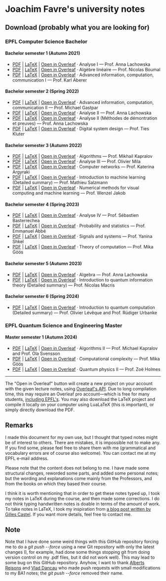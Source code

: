 # Joachim Favre's university notes

## Download (probably what you are looking for)
### EPFL Computer Science Bachelor
#### Bachelor semester 1 (Autumn 2021)
- [PDF](https://github.com/JoachimFavre/EPFLNotesIN/releases/download/BA1/Analyse-1.pdf) | [LaTeX](https://github.com/JoachimFavre/EPFLNotesIN/releases/download/BA1/Analyse-1.zip) | [Open in Overleaf](https://www.overleaf.com/docs?engine=lualatex&snip_uri=https://github.com/JoachimFavre/EPFLNotesIN/releases/download/BA1/Analyse-1.zip) · Analyse I — Prof. Anna Lachowska
- [PDF](https://github.com/JoachimFavre/EPFLNotesIN/releases/download/BA1/AlgebreLinaire.pdf) | [LaTeX](https://github.com/JoachimFavre/EPFLNotesIN/releases/download/BA1/AlgebreLinaire.zip) | [Open in Overleaf](https://www.overleaf.com/docs?engine=lualatex&snip_uri=https://github.com/JoachimFavre/EPFLNotesIN/releases/download/BA1/AlgebreLinaire.zip) · Algèbre linéaire — Prof. Nicolas Boumal
- [PDF](https://github.com/JoachimFavre/EPFLNotesIN/releases/download/BA1/AICC-1.pdf) | [LaTeX](https://github.com/JoachimFavre/EPFLNotesIN/releases/download/BA1/AICC-1.zip) | [Open in Overleaf](https://www.overleaf.com/docs?engine=lualatex&snip_uri=https://github.com/JoachimFavre/EPFLNotesIN/releases/download/BA1/AICC-1.zip) · Advanced information, computation, communication I — Prof. Karl Aberer 

#### Bachelor semester 2 (Spring 2022)
- [PDF](https://github.com/JoachimFavre/EPFLNotesIN/releases/download/BA2/AICC-2.pdf) | [LaTeX](https://github.com/JoachimFavre/EPFLNotesIN/releases/download/BA2/AICC-2.zip) | [Open in Overleaf](https://www.overleaf.com/docs?engine=lualatex&snip_uri=https://github.com/JoachimFavre/EPFLNotesIN/releases/download/BA2/AICC-2.zip) · Advanced information, computation, communication II — Prof. Michael Gastpar
- [PDF](https://github.com/JoachimFavre/EPFLNotesIN/releases/download/BA2/Analyse-2.pdf) | [LaTeX](https://github.com/JoachimFavre/EPFLNotesIN/releases/download/BA2/Analyse-2.zip) | [Open in Overleaf](https://www.overleaf.com/docs?engine=lualatex&snip_uri=https://github.com/JoachimFavre/EPFLNotesIN/releases/download/BA2/Analyse-2.zip) · Analyse II — Prof. Anna Lachowska
- [PDF](https://github.com/JoachimFavre/EPFLNotesIN/releases/download/BA2/Analyse-2-MethodesDeDemonstration.pdf) | [LaTeX](https://github.com/JoachimFavre/EPFLNotesIN/releases/download/BA2/Analyse-2-MethodesDeDemonstration.zip) | [Open in Overleaf](https://www.overleaf.com/docs?engine=lualatex&snip_uri=https://github.com/JoachimFavre/EPFLNotesIN/releases/download/BA2/Analyse-2-MethodesDeDemonstration.zip) · Analyse II (Méthodes de démontration et preuves) — Prof. Anna Lachowska
- [PDF](https://github.com/JoachimFavre/EPFLNotesIN/releases/download/BA2/DigitalSystemDesign.pdf) | [LaTeX](https://github.com/JoachimFavre/EPFLNotesIN/releases/download/BA2/DigitalSystemDesign.zip) | [Open in Overleaf](https://www.overleaf.com/docs?engine=lualatex&snip_uri=https://github.com/JoachimFavre/EPFLNotesIN/releases/download/BA2/DigitalSystemDesign.zip) · Digital system design — Prof. Ties Kluter

#### Bachelor semester 3 (Autumn 2022)
- [PDF](https://github.com/JoachimFavre/EPFLNotesIN/releases/download/BA3/Algorithms.pdf) | [LaTeX](https://github.com/JoachimFavre/EPFLNotesIN/releases/download/BA3/Algorithms.zip) | [Open in Overleaf](https://www.overleaf.com/docs?engine=lualatex&snip_uri=https://github.com/JoachimFavre/EPFLNotesIN/releases/download/BA3/Algorithms.zip) · Algorithms — Prof. Mikhail Kapralov
- [PDF](https://github.com/JoachimFavre/EPFLNotesIN/releases/download/BA3/Analyse-3.pdf) | [LaTeX](https://github.com/JoachimFavre/EPFLNotesIN/releases/download/BA3/Analyse-3.zip) | [Open in Overleaf](https://www.overleaf.com/docs?engine=lualatex&snip_uri=https://github.com/JoachimFavre/EPFLNotesIN/releases/download/BA3/Analyse-3.zip) · Analyse III — Prof. Olivier Mila
- [PDF](https://github.com/JoachimFavre/EPFLNotesIN/releases/download/BA3/ComputerNetworks.pdf) | [LaTeX](https://github.com/JoachimFavre/EPFLNotesIN/releases/download/BA3/ComputerNetworks.zip) | [Open in Overleaf](https://www.overleaf.com/docs?engine=lualatex&snip_uri=https://github.com/JoachimFavre/EPFLNotesIN/releases/download/BA3/ComputerNetworks.zip) · Computer networks — Prof. Katerina Argyraki
- [PDF](https://github.com/JoachimFavre/EPFLNotesIN/releases/download/BA3/IntroToMachineLearning-BA3-Summary.pdf) | [LaTeX](https://www.youtube.com/watch?v=yqWX86uT5jM) | [Open in Overleaf](https://www.youtube.com/watch?v=yqWX86uT5jM) · Introduction to machine learning (Detailed summary) — Prof. Mathieu Salzmann 
- [PDF](https://github.com/JoachimFavre/EPFLNotesIN/releases/download/BA3/NumericalMethods.pdf) | [LaTeX](https://github.com/JoachimFavre/EPFLNotesIN/releases/download/BA3/NumericalMethods.zip) | [Open in Overleaf](https://www.overleaf.com/docs?engine=lualatex&snip_uri=https://github.com/JoachimFavre/EPFLNotesIN/releases/download/BA3/NumericalMethods.zip) · Numerical methods for visual computing and machine learning — Prof. Wenzel Jakob

#### Bachelor semester 4 (Spring 2023)
- [PDF](https://github.com/JoachimFavre/EPFLNotesIN/releases/download/BA4/Analyse-4.pdf) | [LaTeX](https://github.com/JoachimFavre/EPFLNotesIN/releases/download/BA4/Analyse-4.zip) | [Open in Overleaf](https://www.overleaf.com/docs?engine=lualatex&snip_uri=https://github.com/JoachimFavre/EPFLNotesIN/releases/download/BA4/Analyse-4.zip) · Analyse IV — Prof. Sébastien Basterrechea
- [PDF](https://github.com/JoachimFavre/EPFLNotesIN/releases/download/BA4/ProbabilityAndStatistics.pdf) | [LaTeX](https://github.com/JoachimFavre/EPFLNotesIN/releases/download/BA4/ProbabilityAndStatistics.zip) | [Open in Overleaf](https://www.overleaf.com/docs?engine=lualatex&snip_uri=https://github.com/JoachimFavre/EPFLNotesIN/releases/download/BA4/ProbabilityAndStatistics.zip) · Probability and statistics — Prof. Emmanuel Abbé
- [PDF](https://github.com/JoachimFavre/EPFLNotesIN/releases/download/BA4/SignalsAndSystems.pdf) | [LaTeX](https://github.com/JoachimFavre/EPFLNotesIN/releases/download/BA4/SignalsAndSystems.zip) | [Open in Overleaf](https://www.overleaf.com/docs?engine=lualatex&snip_uri=https://github.com/JoachimFavre/EPFLNotesIN/releases/download/BA4/SignalsAndSystems.zip) · Signals and systems — Prof. Yanina Shkel
- [PDF](https://github.com/JoachimFavre/EPFLNotesIN/releases/download/BA4/TheoryOfComputation.pdf) | [LaTeX](https://github.com/JoachimFavre/EPFLNotesIN/releases/download/BA4/TheoryOfComputation.zip) | [Open in Overleaf](https://www.overleaf.com/docs?engine=lualatex&snip_uri=https://github.com/JoachimFavre/EPFLNotesIN/releases/download/BA4/TheoryOfComputation.zip) · Theory of computation — Prof. Mika Göös

#### Bachelor semester 5 (Autumn 2023)
- [PDF](https://github.com/JoachimFavre/EPFLNotesIN/releases/download/BA5/Algebra.pdf) | [LaTeX](https://github.com/JoachimFavre/EPFLNotesIN/releases/download/BA5/Algebra.zip) | [Open in Overleaf](https://www.overleaf.com/docs?engine=lualatex&snip_uri=https://github.com/JoachimFavre/EPFLNotesIN/releases/download/BA5/Algebra.zip) · Algebra — Prof. Anna Lachowska
- [PDF](https://github.com/JoachimFavre/EPFLNotesIN/releases/download/BA5/IntroToQuantumInformationProcessing-Summary.pdf) | [LaTeX](https://www.youtube.com/watch?v=yqWX86uT5jM) | [Open in Overleaf](https://www.youtube.com/watch?v=yqWX86uT5jM) · Introduction to quantum information theory (Detailed summary) — Prof. Nicolas Macris

#### Bachelor semester 6 (Spring 2024)
- [PDF](https://github.com/JoachimFavre/EPFLNotesIN/releases/download/BA6/IntroToQuantumComputation-Summary.pdf) | [LaTeX](https://www.youtube.com/watch?v=yqWX86uT5jM) | [Open in Overleaf](https://www.youtube.com/watch?v=yqWX86uT5jM) · Introduction to quantum computation (Detailed summary) — Prof. Olivier Lévêque and Prof. Rüdiger Urbanke

### EPFL Quantum Science and Engineering Master
#### Master semester 1 (Autumn 2024)
- [PDF](https://github.com/JoachimFavre/UniversityNotes/releases/download/MA1/Algorithms-2.pdf) | [LaTeX](https://github.com/JoachimFavre/UniversityNotes/releases/download/MA1/Algorithms-2.zip) | [Open in Overleaf](https://www.overleaf.com/docs?engine=lualatex&snip_uri=https://github.com/JoachimFavre/UniversityNotes/releases/download/MA1/Algorithms-2.zip) · Algorithms II — Prof. Michael Kapralov and Prof. Ola Svensson
- [PDF](https://github.com/JoachimFavre/UniversityNotes/releases/download/MA1/ComputationalComplexity.pdf) | [LaTeX](https://github.com/JoachimFavre/UniversityNotes/releases/download/MA1/ComputationalComplexity.zip) | [Open in Overleaf](https://www.overleaf.com/docs?engine=lualatex&snip_uri=https://github.com/JoachimFavre/UniversityNotes/releases/download/MA1/ComputationalComplexity.zip) · Computational complexity — Prof. Mika Göös
- [PDF](https://github.com/JoachimFavre/UniversityNotes/releases/download/MA1/QuantumPhysics-2.pdf) | [LaTeX](https://github.com/JoachimFavre/UniversityNotes/releases/download/MA1/QuantumPhysics-2.zip) | [Open in Overleaf](https://www.overleaf.com/docs?engine=lualatex&snip_uri=https://github.com/JoachimFavre/UniversityNotes/releases/download/MA1/QuantumPhysics-2.zip) · Quantum physics II — Prof. Zoë Holmes

---

The "Open in Overleaf" button will create a new project on your account with the given lecture notes, using [Overleaf's API](https://www.overleaf.com/devs). Due to long compilation time, this may require an Overleaf pro account—which is free for many students, [including EPFL's](https://www.overleaf.com/edu/epfl). You may also download the LaTeX project and compile it locally on your computer using LuaLaTeX (this is important), or simply directly download the PDF.

## Remarks
I made this document for my own use, but I thought that typed notes might be of interest to others. There are mistakes, it is impossible not to make any. If you find some, please feel free to share them with me (grammatical and vocabulary errors are of course also welcome). You can contact me at my EPFL e-mail address.

Please note that the content does not belong to me. I have made some structural changes, reworded some parts, and added some personal notes; but the wording and explanations come mainly from the Professors, and from the books on which they based their course.

I think it is worth mentioning that in order to get these notes typed up, I took my notes in LaTeX during the course, and then made some corrections. I do not think typing handwritten notes is doable in terms of the amount of work. To take notes in LaTeX, I took my inspiration from [a blog post written by Gilles Castel](https://castel.dev/post/lecture-notes-1/). If you want more details, feel free to contact me.

## Note
Note that I have done some weird things with this GitHub repository forcing me to do a *git push --force* using a new Git repository with only the latest changes (I, for example, had done some things stopping git from doing version control on my .pdf files, but it did not work well). This may lead to some bug on this GitHub repository. Anyhow, I want to thank [Alberts Reisons](https://github.com/Aderfish) and [Vlad Dancau](https://github.com/vladdancau) who made push requests with small modifications to my BA1 notes; the *git push --force* removed their name.
